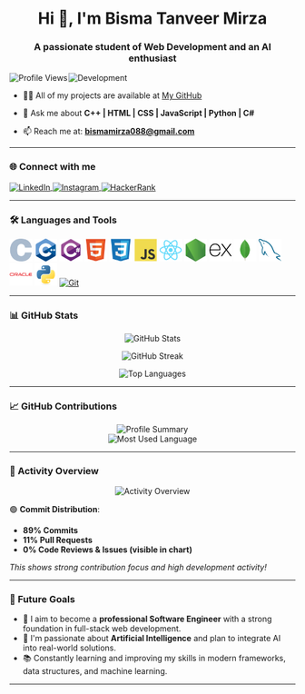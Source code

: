 <h1 align="center">Hi 👋, I'm Bisma Tanveer Mirza</h1>
<h3 align="center">A passionate student of Web Development and an AI enthusiast</h3>

<img align="right" alt="Development" width="400" src="https://i.gifer.com/JXA0.gif">

<p align="left">
  <img src="https://komarev.com/ghpvc/?username=bisma1206&label=Profile%20views&color=0e75b6&style=flat" alt="Profile Views" />
</p>

- 👨‍💻 All of my projects are available at [My GitHub](https://github.com/bisma1206)

- 💬 Ask me about **C++ | HTML | CSS | JavaScript | Python | C#**

- 📫 Reach me at: **bismamirza088@gmail.com**

---

### 🌐 Connect with me

<p align="left">
  <a href="https://www.linkedin.com/in/bisma-tanveer-mirza-133a6a279" target="blank">
    <img align="center" src="https://raw.githubusercontent.com/rahuldkjain/github-profile-readme-generator/master/src/images/icons/Social/linked-in-alt.svg" alt="LinkedIn" height="30" width="40" />
  </a>
  <a href="https://instagram.com/bisma_tanveer_mirza" target="blank">
    <img align="center" src="https://raw.githubusercontent.com/rahuldkjain/github-profile-readme-generator/master/src/images/icons/Social/instagram.svg" alt="Instagram" height="30" width="40" />
  </a>
  <a href="https://www.hackerrank.com/bismamirza088" target="blank">
    <img align="center" src="https://raw.githubusercontent.com/rahuldkjain/github-profile-readme-generator/master/src/images/icons/Social/hackerrank.svg" alt="HackerRank" height="30" width="40" />
  </a>
</p>

---

### 🛠️ Languages and Tools

<p align="left">
  <a href="https://www.cprogramming.com/" target="_blank"><img src="https://raw.githubusercontent.com/devicons/devicon/master/icons/c/c-original.svg" alt="C" width="40" height="40"/></a>
  <a href="https://www.w3schools.com/cpp/" target="_blank"><img src="https://raw.githubusercontent.com/devicons/devicon/master/icons/cplusplus/cplusplus-original.svg" alt="C++" width="40" height="40"/></a>
  <a href="https://learn.microsoft.com/en-us/dotnet/csharp/" target="_blank"><img src="https://raw.githubusercontent.com/devicons/devicon/master/icons/csharp/csharp-original.svg" alt="C#" width="40" height="40"/></a>
  <a href="https://www.w3schools.com/html/" target="_blank"><img src="https://raw.githubusercontent.com/devicons/devicon/master/icons/html5/html5-original.svg" alt="HTML5" width="40" height="40"/></a>
  <a href="https://www.w3schools.com/css/" target="_blank"><img src="https://raw.githubusercontent.com/devicons/devicon/master/icons/css3/css3-original.svg" alt="CSS3" width="40" height="40"/></a>
  <a href="https://developer.mozilla.org/en-US/docs/Web/JavaScript" target="_blank"><img src="https://raw.githubusercontent.com/devicons/devicon/master/icons/javascript/javascript-original.svg" alt="JavaScript" width="40" height="40"/></a>
  <a href="https://reactjs.org/" target="_blank"><img src="https://raw.githubusercontent.com/devicons/devicon/master/icons/react/react-original.svg" alt="React" width="40" height="40"/></a>
  <a href="https://nodejs.org/" target="_blank"><img src="https://raw.githubusercontent.com/devicons/devicon/master/icons/nodejs/nodejs-original.svg" alt="Node.js" width="40" height="40"/></a>
  <a href="https://expressjs.com" target="_blank"><img src="https://raw.githubusercontent.com/devicons/devicon/master/icons/express/express-original.svg" alt="Express" width="40" height="40"/></a>
  <a href="https://www.mongodb.com/" target="_blank"><img src="https://raw.githubusercontent.com/devicons/devicon/master/icons/mongodb/mongodb-original.svg" alt="MongoDB" width="40" height="40"/></a>
  <a href="https://www.mysql.com/" target="_blank"><img src="https://raw.githubusercontent.com/devicons/devicon/master/icons/mysql/mysql-original.svg" alt="MySQL" width="40" height="40"/></a>
  <a href="https://www.oracle.com/" target="_blank"><img src="https://raw.githubusercontent.com/devicons/devicon/master/icons/oracle/oracle-original.svg" alt="Oracle" width="40" height="40"/></a>
  <a href="https://www.python.org" target="_blank"><img src="https://raw.githubusercontent.com/devicons/devicon/master/icons/python/python-original.svg" alt="Python" width="40" height="40"/></a>
  <a href="https://git-scm.com/" target="_blank"><img src="https://www.vectorlogo.zone/logos/git-scm/git-scm-icon.svg" alt="Git" width="40" height="40"/></a>
</p>

---

### 📊 GitHub Stats

<p align="center">
  <img src="https://github-readme-stats.vercel.app/api?username=bisma1206&show_icons=true&theme=default" alt="GitHub Stats" />
</p>

<p align="center">
  <img src="https://github-readme-streak-stats.herokuapp.com?user=bisma1206&theme=default" alt="GitHub Streak" />
</p>

<p align="center">
  <img src="https://github-readme-stats.vercel.app/api/top-langs/?username=bisma1206&layout=compact&langs_count=10&theme=default" alt="Top Languages" />
</p>

---

### 📈 GitHub Contributions

<p align="center">
  <img src="https://github-profile-summary-cards.vercel.app/api/cards/profile-details?username=bisma1206&theme=default" alt="Profile Summary" />
  <br>
  <img src="https://github-profile-summary-cards.vercel.app/api/cards/most-commit-language?username=bisma1206&theme=default" alt="Most Used Language" />
</p>

---

### 🚀 Activity Overview

<p align="center">
  <img src="https://github.com/bisma1206/bisma1206/blob/main/assets/activity-overview.png" alt="Activity Overview" />
</p>

🟢 **Commit Distribution**:  
- **89% Commits**  
- **11% Pull Requests**  
- **0% Code Reviews & Issues (visible in chart)**  

_This shows strong contribution focus and high development activity!_

---

### 🎯 Future Goals

- 🔭 I aim to become a **professional Software Engineer** with a strong foundation in full-stack web development.  
- 🤖 I'm passionate about **Artificial Intelligence** and plan to integrate AI into real-world solutions.  
- 📚 Constantly learning and improving my skills in modern frameworks, data structures, and machine learning.

---
